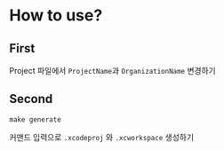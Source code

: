# How to use?

## First
Project 파일에서 ```ProjectName```과 ```OrganizationName``` 변경하기

## Second
```
make generate
```
커맨드 입력으로 ```.xcodeproj``` 와 ```.xcworkspace``` 생성하기

